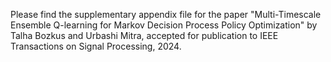 Please find the supplementary appendix file for the paper "Multi-Timescale Ensemble Q-learning for Markov Decision Process Policy Optimization" by Talha Bozkus and Urbashi Mitra, accepted for publication to IEEE Transactions on Signal Processing, 2024.
